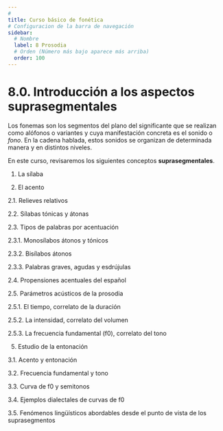 ```yaml
---
# 
title: Curso básico de fonética
# Configuracion de la barra de navegación
sidebar:
  # Nombre
  label: 8 Prosodia
  # Orden (Número más bajo aparece más arriba)
  order: 100
---
```

# 8.0. Introducción a los aspectos suprasegmentales

Los fonemas son los segmentos del plano del significante que se realizan como alófonos o variantes y cuya manifestación concreta es el sonido o *fono*. En la cadena hablada, estos sonidos se organizan de determinada manera y en distintos niveles.

En este curso, revisaremos los siguientes conceptos **suprasegmentales**.

1. La sílaba
   
3. El acento
   
2.1. Relieves relativos

2.2. Sílabas tónicas y átonas

2.3. Tipos de palabras por acentuación

2.3.1. Monosílabos átonos y tónicos

2.3.2. Bisílabos átonos

2.3.3. Palabras graves, agudas y esdrújulas

2.4. Propensiones acentuales del español

2.5. Parámetros acústicos de la prosodia

2.5.1. El tiempo, correlato de la duración

2.5.2. La intensidad, correlato del volumen

2.5.3. La frecuencia fundamental (f0), correlato del tono

5. Estudio de la entonación
   
3.1. Acento y entonación

3.2. Frecuencia fundamental y tono

3.3. Curva de f0 y semitonos

3.4. Ejemplos dialectales de curvas de f0

3.5. Fenómenos lingüísticos abordables desde el punto de vista de los suprasegmentos





